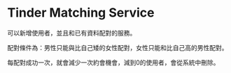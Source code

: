 # Tinder Matching Service

可以新增使用者，並且和已有資料配對的服務。

配對條件為：男性只能與比自己矮的女性配對，女性只能和比自己高的男性配對。

每配對成功一次，就會減少一次約會機會，減到0的使用者，會從系統中刪除。
